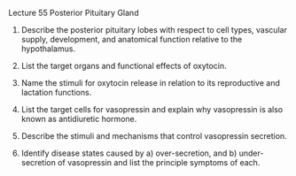 Lecture 55 Posterior Pituitary Gland

1. Describe the posterior pituitary lobes with respect to cell types, vascular supply, development, and anatomical function relative to the hypothalamus.

2. List the target organs and functional effects of oxytocin.

3. Name the stimuli for oxytocin release in relation to its reproductive and lactation functions. 

4. List the target cells for vasopressin and explain why vasopressin is also known as antidiuretic hormone. 

5. Describe the stimuli and mechanisms that control vasopressin secretion. 

6. Identify disease states caused by a) over-secretion, and b) under-secretion of vasopressin and list the principle symptoms of each.
